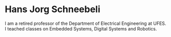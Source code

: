# Hans Jorg Schneebeli

I am a retired professor of the Department of Electrical Engineering at UFES. 
I teached classes on Embedded Systems, Digital Systems and Robotics.
